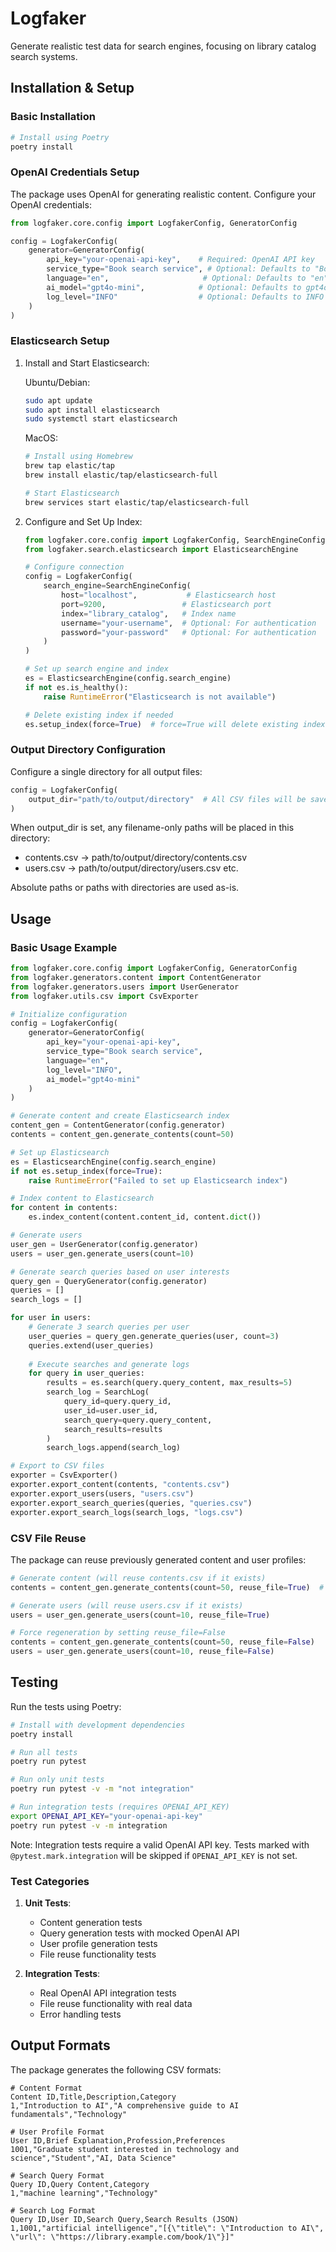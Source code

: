 # Logfaker

Generate realistic test data for search engines, focusing on library catalog search systems.

## Installation & Setup

### Basic Installation

```bash
# Install using Poetry
poetry install
```

### OpenAI Credentials Setup

The package uses OpenAI for generating realistic content. Configure your OpenAI credentials:

```python
from logfaker.core.config import LogfakerConfig, GeneratorConfig

config = LogfakerConfig(
    generator=GeneratorConfig(
        api_key="your-openai-api-key",    # Required: OpenAI API key
        service_type="Book search service", # Optional: Defaults to "Book search service"
        language="en",                     # Optional: Defaults to "en"
        ai_model="gpt4o-mini",            # Optional: Defaults to gpt4o-mini
        log_level="INFO"                  # Optional: Defaults to INFO
    )
)
```

### Elasticsearch Setup

1. Install and Start Elasticsearch:

   Ubuntu/Debian:
   ```bash
   sudo apt update
   sudo apt install elasticsearch
   sudo systemctl start elasticsearch
   ```

   MacOS:
   ```bash
   # Install using Homebrew
   brew tap elastic/tap
   brew install elastic/tap/elasticsearch-full
   
   # Start Elasticsearch
   brew services start elastic/tap/elasticsearch-full
   ```

2. Configure and Set Up Index:
   ```python
   from logfaker.core.config import LogfakerConfig, SearchEngineConfig
   from logfaker.search.elasticsearch import ElasticsearchEngine

   # Configure connection
   config = LogfakerConfig(
       search_engine=SearchEngineConfig(
           host="localhost",           # Elasticsearch host
           port=9200,                 # Elasticsearch port
           index="library_catalog",   # Index name
           username="your-username",  # Optional: For authentication
           password="your-password"   # Optional: For authentication
       )
   )

   # Set up search engine and index
   es = ElasticsearchEngine(config.search_engine)
   if not es.is_healthy():
       raise RuntimeError("Elasticsearch is not available")
   
   # Delete existing index if needed
   es.setup_index(force=True)  # force=True will delete existing index
   ```

### Output Directory Configuration

Configure a single directory for all output files:

```python
config = LogfakerConfig(
    output_dir="path/to/output/directory"  # All CSV files will be saved here
)
```

When output_dir is set, any filename-only paths will be placed in this directory:
- contents.csv -> path/to/output/directory/contents.csv
- users.csv -> path/to/output/directory/users.csv
etc.

Absolute paths or paths with directories are used as-is.

## Usage

### Basic Usage Example

```python
from logfaker.core.config import LogfakerConfig, GeneratorConfig
from logfaker.generators.content import ContentGenerator
from logfaker.generators.users import UserGenerator
from logfaker.utils.csv import CsvExporter

# Initialize configuration
config = LogfakerConfig(
    generator=GeneratorConfig(
        api_key="your-openai-api-key",
        service_type="Book search service",
        language="en",
        log_level="INFO",
        ai_model="gpt4o-mini"
    )
)

# Generate content and create Elasticsearch index
content_gen = ContentGenerator(config.generator)
contents = content_gen.generate_contents(count=50)

# Set up Elasticsearch
es = ElasticsearchEngine(config.search_engine)
if not es.setup_index(force=True):
    raise RuntimeError("Failed to set up Elasticsearch index")

# Index content to Elasticsearch
for content in contents:
    es.index_content(content.content_id, content.dict())

# Generate users
user_gen = UserGenerator(config.generator)
users = user_gen.generate_users(count=10)

# Generate search queries based on user interests
query_gen = QueryGenerator(config.generator)
queries = []
search_logs = []

for user in users:
    # Generate 3 search queries per user
    user_queries = query_gen.generate_queries(user, count=3)
    queries.extend(user_queries)
    
    # Execute searches and generate logs
    for query in user_queries:
        results = es.search(query.query_content, max_results=5)
        search_log = SearchLog(
            query_id=query.query_id,
            user_id=user.user_id,
            search_query=query.query_content,
            search_results=results
        )
        search_logs.append(search_log)

# Export to CSV files
exporter = CsvExporter()
exporter.export_content(contents, "contents.csv")
exporter.export_users(users, "users.csv")
exporter.export_search_queries(queries, "queries.csv")
exporter.export_search_logs(search_logs, "logs.csv")
```

### CSV File Reuse

The package can reuse previously generated content and user profiles:

```python
# Generate content (will reuse contents.csv if it exists)
contents = content_gen.generate_contents(count=50, reuse_file=True)  # Default: reuse_file=True

# Generate users (will reuse users.csv if it exists)
users = user_gen.generate_users(count=10, reuse_file=True)

# Force regeneration by setting reuse_file=False
contents = content_gen.generate_contents(count=50, reuse_file=False)
users = user_gen.generate_users(count=10, reuse_file=False)
```

## Testing

Run the tests using Poetry:

```bash
# Install with development dependencies
poetry install

# Run all tests
poetry run pytest

# Run only unit tests
poetry run pytest -v -m "not integration"

# Run integration tests (requires OPENAI_API_KEY)
export OPENAI_API_KEY="your-openai-api-key"
poetry run pytest -v -m integration
```

Note: Integration tests require a valid OpenAI API key. Tests marked with `@pytest.mark.integration` will be skipped if `OPENAI_API_KEY` is not set.

### Test Categories

1. **Unit Tests**:
   - Content generation tests
   - Query generation tests with mocked OpenAI API
   - User profile generation tests
   - File reuse functionality tests

2. **Integration Tests**:
   - Real OpenAI API integration tests
   - File reuse functionality with real data
   - Error handling tests

## Output Formats

The package generates the following CSV formats:

```csv
# Content Format
Content ID,Title,Description,Category
1,"Introduction to AI","A comprehensive guide to AI fundamentals","Technology"

# User Profile Format
User ID,Brief Explanation,Profession,Preferences
1001,"Graduate student interested in technology and science","Student","AI, Data Science"

# Search Query Format
Query ID,Query Content,Category
1,"machine learning","Technology"

# Search Log Format
Query ID,User ID,Search Query,Search Results (JSON)
1,1001,"artificial intelligence","[{\"title\": \"Introduction to AI\", \"url\": \"https://library.example.com/book/1\"}]"
```
